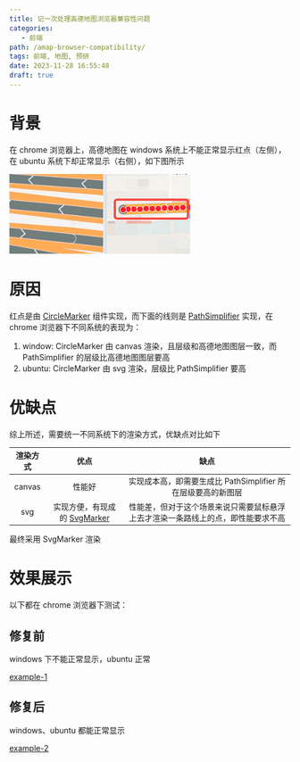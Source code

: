 ```yaml
---
title: 记一次处理高德地图浏览器兼容性问题
categories:
   - 前端
path: /amap-browser-compatibility/
tags: 前端, 地图, 预研
date: 2023-11-28 16:55:48
draft: true
---
```


# 背景

在 chrome 浏览器上，高德地图在 windows 系统上不能正常显示红点（左侧），在 ubuntu 系统下却正常显示（右侧），如下图所示

![](res/2023-11-28-17-00-49.png)

# 原因

红点是由 [CircleMarker](https://lbs.amap.com/api/javascript-api-v2/documentation#circlemarker) 组件实现，而下面的线则是 [PathSimplifier](https://lbs.amap.com/api/amap-ui/reference-amap-ui/mass-data/pathsimplifier) 实现，在 chrome 浏览器下不同系统的表现为：

1. window: CircleMarker 由 canvas 渲染，且层级和高德地图图层一致，而 PathSimplifier 的层级比高德地图图层要高
2. ubuntu: CircleMarker 由 svg 渲染，层级比 PathSimplifier 要高

# 优缺点

综上所述，需要统一不同系统下的渲染方式，优缺点对比如下

| 渲染方式 | 优点 | 缺点 |
| :-: | :-: | :-: |
| canvas | 性能好 | 实现成本高，即需要生成比 PathSimplifier 所在层级要高的新图层 |
| svg | 实现方便，有现成的 [SvgMarker](https://lbs.amap.com/api/amap-ui/reference-amap-ui/overlay/svgmarker) | 性能差，但对于这个场景来说只需要鼠标悬浮上去才渲染一条路线上的点，即性能要求不高 |

最终采用 SvgMarker 渲染

# 效果展示

以下都在 chrome 浏览器下测试：

## 修复前

windows 下不能正常显示，ubuntu 正常

[example-1](embedded-codesandbox://amap-browser-compatibility/example-1?module=/src/components/ReactAmap/hooks/useDrawLines.js&view=preview)

## 修复后

windows、ubuntu 都能正常显示

[example-2](embedded-codesandbox://amap-browser-compatibility/example-2?module=/src/components/ReactAmap/hooks/useDrawLines.js&view=preview)
